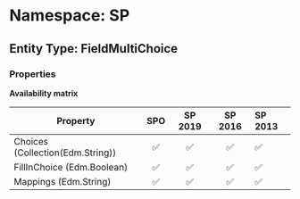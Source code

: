 # Namespace: SP

## Entity Type: FieldMultiChoice

### Properties

**Availability matrix**

Property | SPO | SP 2019 | SP 2016 | SP 2013
----------|:---:|:-------:|:-------:|:-------
Choices (Collection(Edm.String)) | ✅ | ✅ | ✅ | ✅
FillInChoice (Edm.Boolean) | ✅ | ✅ | ✅ | ✅
Mappings (Edm.String) | ✅ | ✅ | ✅ | ✅